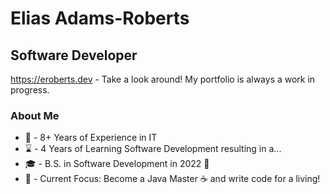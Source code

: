 # Elias Adams-Roberts
## Software Developer

https://eroberts.dev - Take a look around! My portfolio is always a work in progress.

### About Me
- :calendar: - 8+ Years of Experience in IT
- :hourglass: - 4 Years of Learning Software Development resulting in a...
- :mortar_board: - B.S. in Software Development in 2022 :tada:
- :seedling: - Current Focus: Become a Java Master :coffee: and write code for a living!

